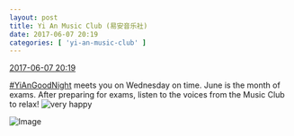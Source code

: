 ```yaml
---
layout: post
title: Yi An Music Club (易安音乐社)
date: 2017-06-07 20:19
categories: [ 'yi-an-music-club' ]
---
```


<div class="weibo-info">
  <a href="http://weibo.com/6094546964/F6KOu0YKp">2017-06-07 20:19</a>
</div>

[#YiAnGoodNight](http://weibo.com/p/10080892b104a59bff303ca883e7931b5b916e) meets you on Wednesday on time. June is the month of exams. After preparing for exams, listen to the voices from the Music Club to relax! ![very happy](http://img.t.sinajs.cn/t4/appstyle/expression/ext/normal/58/mb_org.gif)

<!-- more -->

![Image](http://wx1.sinaimg.cn/mw690/006Es64Agy1fgcwjol4bej30qf0kugom.jpg)
